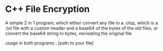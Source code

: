 # C++ File Encryption
A simple 2 in 1 program, which either convert any file to a .clop, which is a .txt file with a custom header and a base64 of the bytes of the old files, or convert the base64 string to bytes, recreating the original file

usage in both programs : [path to your file]

